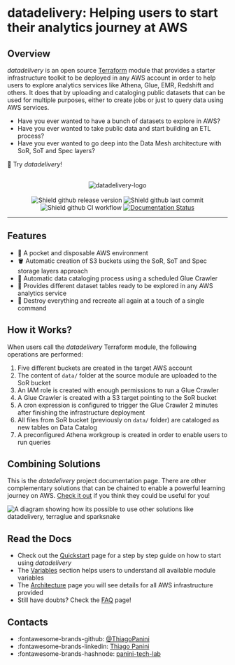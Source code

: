 # datadelivery: Helping users to start their analytics journey at AWS

## Overview

*datadelivery* is an open source [Terraform](https://www.terraform.io/)  module that provides a starter infrastructure toolkit to be deployed in any AWS account in order to help users to explore analytics services like Athena, Glue, EMR, Redshift and others. It does that by uploading and cataloging public datasets that can be used for multiple purposes, either to create jobs or just to query data using AWS services.

- Have you ever wanted to have a bunch of datasets to explore in AWS?
- Have you ever wanted to take public data and start building an ETL process?
- Have you ever wanted to go deep into the Data Mesh architecture with SoR, SoT and Spec layers?

🚛 Try *datadelivery*!


<div align="center">
    <br><img src="https://github.com/ThiagoPanini/datadelivery/blob/main/docs/assets/imgs/header-readme.png?raw=true" alt="datadelivery-logo">
</div>


<div align="center">  
  <br>

  <img src="https://img.shields.io/github/v/release/ThiagoPanini/datadelivery?color=purple" alt="Shield github release version">
  
  <img src="https://img.shields.io/github/last-commit/ThiagoPanini/datadelivery?color=purple" alt="Shield github last commit">
  
  <img src="https://img.shields.io/github/actions/workflow/status/ThiagoPanini/datadelivery/ci-feature.yml?label=ci" alt="Shield github CI workflow">

  <a href='https://datadelivery.readthedocs.io/en/latest/?badge=latest'>
    <img src='https://readthedocs.org/projects/datadelivery/badge/?version=latest' alt='Documentation Status' />
  </a>

</div>

___

## Features

- 🚀 A pocket and disposable AWS environment
- 🪣 Automatic creation of S3 buckets using the SoR, SoT and Spec storage layers approach
- 🤖 Automatic data cataloging process using a scheduled Glue Crawler
- 🎲 Provides different dataset tables ready to be explored in any AWS analytics service
- 🔦 Destroy everything and recreate all again at a touch of a single command

## How it Works?

When users call the *datadelivery* Terraform module, the following operations are performed:

1. Five different buckets are created in the target AWS account
2. The content of `data/` folder at the source module are uploaded to the SoR bucket
3. An IAM role is created with enough permissions to run a Glue Crawler
4. A Glue Crawler is created with a S3 target pointing to the SoR bucket
5. A cron expression is configured to trigger the Glue Crawler 2 minutes after finishing the infrastructure deployment
6. All files from SoR bucket (previously on `data/` folder) are cataloged as new tables on Data Catalog
7. A preconfigured Athena workgroup is created in order to enable users to run queries

## Combining Solutions

This is the *datadelivery* project documentation page. There are other complementary solutions that can be chained to enable a powerful learning journey on AWS. [Check it out](https://github.com/ThiagoPanini) if you think they could be useful for you!

![A diagram showing how its possible to use other solutions like datadelivery, terraglue and sparksnake](https://github.com/ThiagoPanini/datadelivery/blob/feature/first-deploy/docs/assets/imgs/products-overview-v2.png?raw=true)

## Read the Docs

- Check out the [Quickstart](./quickstart/gettingstarted.md) page for a step by step guide on how to start using *datadelivery*
- The [Variables](./variables/variables.md) section helps users to understand all available module variables 
- The [Architecture](./architecture/infra.md) page you will see details for all AWS infrastructure provided
- Still have doubts? Check the [FAQ](./faq/faq.md) page!
    

## Contacts

- :fontawesome-brands-github: [@ThiagoPanini](https://github.com/ThiagoPanini)
- :fontawesome-brands-linkedin: [Thiago Panini](https://www.linkedin.com/in/thiago-panini/)
- :fontawesome-brands-hashnode: [panini-tech-lab](https://panini.hashnode.dev/)

